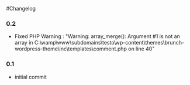 #Changelog

### 0.2

* Fixed PHP Warning : "Warning: array_merge(): Argument #1 is not an array in C:\wamp\www\subdomains\testo\wp-content\themes\brunch-wordpress-theme\inc\templates\comment.php on line 40"

### 0.1 

* initial commit

